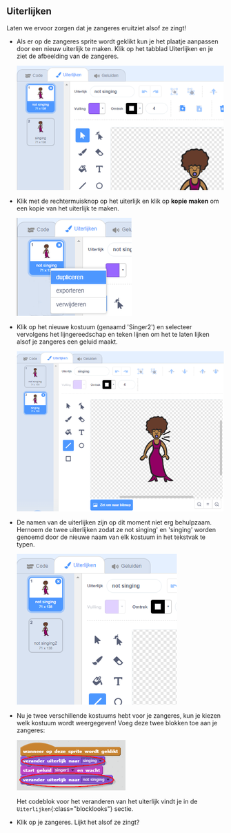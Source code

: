 ## Uiterlijken

Laten we ervoor zorgen dat je zangeres eruitziet alsof ze zingt!

+ Als er op de zangeres sprite wordt geklikt kun je het plaatje aanpassen door een nieuw uiterlijk te maken. Klik op het tabblad Uiterlijken en je ziet de afbeelding van de zangeres.
    
    ![screenshot](images/band-singer-costume.png)

+ Klik met de rechtermuisknop op het uiterlijk en klik op **kopie maken** om een ​​kopie van het uiterlijk te maken.
    
    ![screenshot](images/band-singer-duplicate.png)

+ Klik op het nieuwe kostuum (genaamd 'Singer2') en selecteer vervolgens het lijngereedschap en teken lijnen om het te laten lijken alsof je zangeres een geluid maakt.
    
    ![screenshot](images/band-singer-click.png)

+ De namen van de uiterlijken zijn op dit moment niet erg behulpzaam. Hernoem de twee uiterlijken zodat ze not singing' en 'singing' worden genoemd door de nieuwe naam van elk kostuum in het tekstvak te typen.
    
    ![screenshot](images/band-singer-name.png)

+ Nu je twee verschillende kostuums hebt voor je zangeres, kun je kiezen welk kostuum wordt weergegeven! Voeg deze twee blokken toe aan je zangeres:
    
    ![screenshot](images/band-looks.png)
    
    Het codeblok voor het veranderen van het uiterlijk vindt je in de `Uiterlijken`{:class="blocklooks"} sectie.

+ Klik op je zangeres. Lijkt het alsof ze zingt?